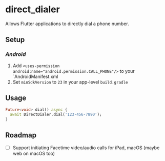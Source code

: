 # direct_dialer

Allows Flutter applications to directly dial a phone number.

## Setup

### *Android*
1. Add `<uses-permission android:name="android.permission.CALL_PHONE"/>` to your `AndroidManifest.xml
2. Set `minSdkVersion` to `23` in your app-level `build.gradle`

## Usage

```dart
Future<void> dial() async {
  await DirectDialer.dial('123-456-7890');
}
```

## Roadmap
- [ ] Support initiating Facetime video/audio calls for iPad, macOS (maybe web on macOS too)